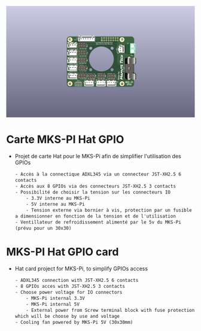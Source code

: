 ![top](./Images/MKS-Pi_Hat_3D_top_top.png)

# Carte MKS-PI Hat GPIO

- Projet de carte Hat pour le MKS-Pi afin de simplifier l'utilisation des GPIOs
  
      - Accès à la connectique ADXL345 via un connecteur JST-XH2.5 6 contacts
      - Accès aux 8 GPIOs via des connecteurs JST-XH2.5 3 contacts
      - Possibilité de choisir la tension sur les connecteurs IO
          - 3.3V interne au MKS-Pi
          - 5V interne au MKS-Pi
          - Tension externe via bornier à vis, protection par un fusible a dimensionner en fonction de la tension et de l'utilisation
      - Ventillateur de refroidissement alimenté par le 5v du MKS-Pi (prévu pour un 30x30)

# MKS-PI Hat GPIO card

- Hat card project for MKS-Pi, to simplify GPIOs access
  
      - ADXL345 connection with JST-XH2.5 6 contacts
      - 8 GPIOs acces with JST-XH2.5 3 contacts
      - Choose power voltage for IO connectors
          - MKS-Pi internal 3.3V
          - MKS-Pi internal 5V
          - External power from Screw terminal block with fuse protection which will be choose by use and voltage
      - Cooling fan powered by MKS-Pi 5V (30x30mm)
